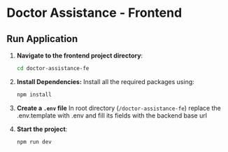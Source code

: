 # Doctor Assistance - Frontend

## Run Application

1. **Navigate to the frontend project directory**:
    ```bash
    cd doctor-assistance-fe
    ```

2. **Install Dependencies:**
   Install all the required packages using:
   ```bash
   npm install
   ```
3.  **Create a `.env` file** 
    In root directory (`/doctor-assistance-fe`) replace the .env.template with .env and fill its fields with the backend base url

4. **Start the project**:
    ```bash
    npm run dev
    ``` 


